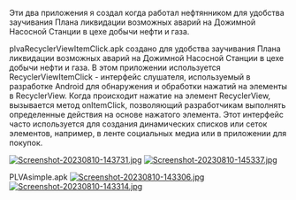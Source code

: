 Эти два приложения я создал когда работал нефтянником для удобства заучивания Плана ликвидации возможных аварий на Дожимной Насосной Станции в цехе добычи нефти и газа.

plvaRecyclerViewItemClick.apk создано для удобства заучивания Плана ликвидации возможных аварий на Дожимной Насосной Станции в цехе добычи нефти и газа.
В этом приложении используется
RecyclerViewItemClick - интерфейс слушателя, используемый в разработке Android для обнаружения и обработки нажатий на элементы в RecyclerView. Когда происходит нажатие на элемент RecyclerView, вызывается метод onItemClick, позволяющий разработчикам выполнять определенные действия на основе нажатого элемента. Этот интерфейс часто используется для создания динамических списков или сеток элементов, например, в ленте социальных медиа или в приложении для покупок.

[![Screenshot-20230810-143731.jpg](https://i.postimg.cc/c1wWQnGC/Screenshot-20230810-143731.jpg)](https://postimg.cc/NLsZtLMv)
[![Screenshot-20230810-145337.jpg](https://i.postimg.cc/FzgfBF1L/Screenshot-20230810-145337.jpg)](https://postimg.cc/gLjkwWVz)

PLVAsimple.apk
[![Screenshot-20230810-143306.jpg](https://i.postimg.cc/1ztpVFXY/Screenshot-20230810-143306.jpg)](https://postimg.cc/21sqPV44)
[![Screenshot-20230810-143314.jpg](https://i.postimg.cc/nr0dtJPX/Screenshot-20230810-143314.jpg)](https://postimg.cc/y33hFwBK)
